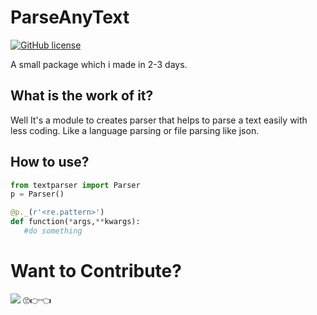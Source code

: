 # ParseAnyText
[![GitHub license](https://img.shields.io/github/license/sayampy/ParseAnyText)](https://github.com/sayampy/ParseAnyText/blob/main/LICENSE)

A small package which i made in 2-3 days.

## What is the work of it?
<section>
Well It's a module to creates parser that helps to parse a text easily with less coding.
Like a language parsing or file parsing like json.
</section>

## How to use?
```py
from textparser import Parser
p = Parser()

@p._(r'<re.pattern>')
def function(*args,**kwargs):
   #do something
```
# Want to Contribute?
![](https://c.tenor.com/ikmzhcmdj6EAAAAM/looking-looking-good.gif)
🙄👉👈
